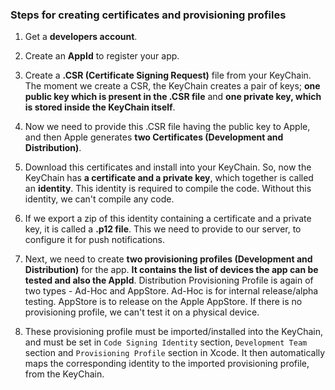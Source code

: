 ### Steps for creating certificates and provisioning profiles

1. Get a **developers account**.

2. Create an **AppId** to register your app.

3. Create a **.CSR (Certificate Signing Request)** file from your KeyChain. The moment we create a CSR, the KeyChain creates a pair of keys; **one public key which is present in the .CSR file** and **one private key, which is stored inside the KeyChain itself**.

4. Now we need to provide this .CSR file having the public key to Apple, and then Apple generates **two Certificates (Development and Distribution)**.

5. Download this certificates and install into your KeyChain. So, now the KeyChain has **a certificate and a private key**, which together is called an **identity**. This identity is required to compile the code. Without this identity, we can't compile any code.

6. If we export a zip of this identity containing a certificate and a private key, it is called a **.p12 file**. This we need to provide to our server, to configure it for push notifications.

7. Next, we need to create **two provisioning profiles (Development and Distribution)** for the app. **It contains the list of devices the app can be tested and also the AppId**. Distribution Provisioning Profile is again of two types - Ad-Hoc and AppStore. Ad-Hoc is for internal release/alpha testing. AppStore is to release on the Apple AppStore. If there is no provisioning profile, we can't test it on a physical device.

8. These provisioning profile must be imported/installed into the KeyChain, and must be set in `Code Signing Identity` section, `Development Team` section and `Provisioning Profile` section in Xcode. It then automatically maps the corresponding identity to the imported provisioning profile, from the KeyChain.
